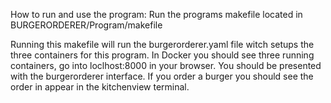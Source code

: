 How to run and use the program:
Run the programs makefile located in BURGERORDERER/Program/makefile

Running this makefile will run the burgerorderer.yaml file witch setups the three containers for this program. 
In Docker you should see three running containers, go into loclhost:8000 in your browser. You should be presented with the burgerorderer interface. If you order a burger you should see the order in appear in the kitchenview terminal. 